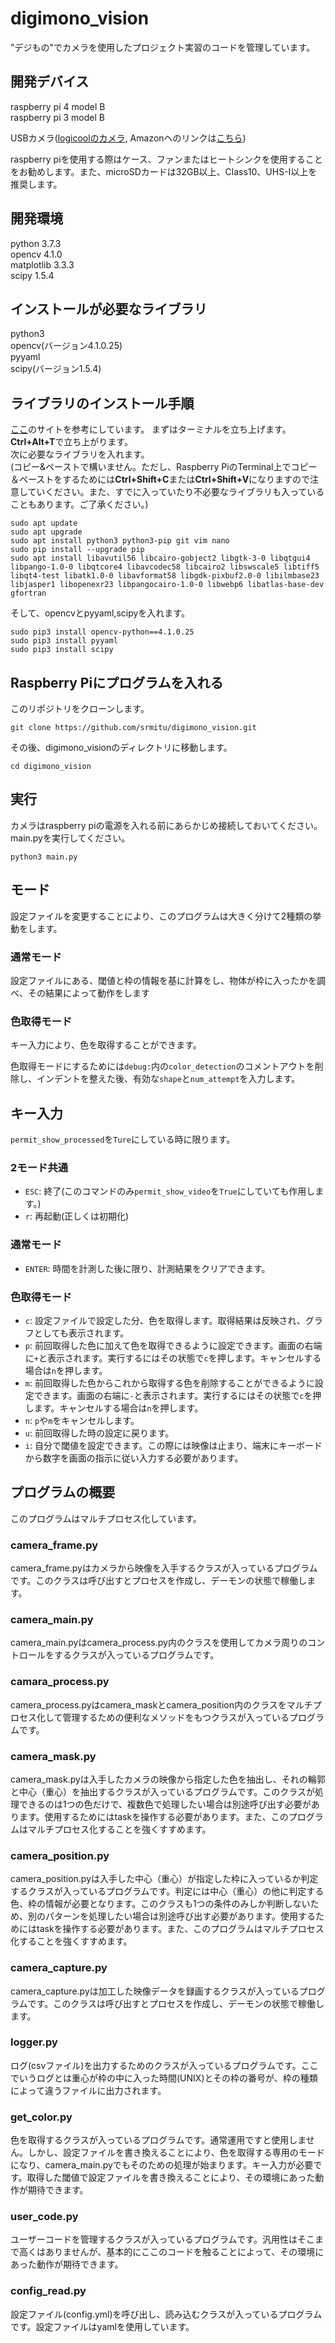 # digimono_vision
"デジもの"でカメラを使用したプロジェクト実習のコードを管理しています。

## 開発デバイス
raspberry pi 4 model B <br>
raspberry pi 3 model B

USBカメラ([logicoolのカメラ](https://www.logicool.co.jp/ja-jp/product/hd-webcam-c270n), Amazonへのリンクは[こちら](https://www.amazon.co.jp/%E3%83%AD%E3%82%B8%E3%82%AF%E3%83%BC%E3%83%AB-%E3%82%A6%E3%82%A7%E3%83%96%E3%82%AB%E3%83%A1%E3%83%A9-C270n-%E3%82%B9%E3%83%88%E3%83%AA%E3%83%BC%E3%83%9F%E3%83%B3%E3%82%B0-2%E5%B9%B4%E9%96%93%E3%83%A1%E3%83%BC%E3%82%AB%E3%83%BC%E4%BF%9D%E8%A8%BC/dp/B07QMKND9M))

raspberry piを使用する際はケース、ファンまたはヒートシンクを使用することをお勧めします。また、microSDカードは32GB以上、Class10、UHS-Ⅰ以上を推奨します。
## 開発環境
python 3.7.3 <br>
opencv 4.1.0 <br>
matplotlib 3.3.3 <br>
scipy 1.5.4 <br>

## インストールが必要なライブラリ
python3<br>
opencv(バージョン4.1.0.25)<br>
pyyaml<br>
scipy(バージョン1.5.4)

## ライブラリのインストール手順
[ここ](https://qiita.com/wk_/items/8db529a6b24a955888db)のサイトを参考にしています。
まずはターミナルを立ち上げます。**Ctrl+Alt+T**で立ち上がります。<br>
次に必要なライブラリを入れます。<br>(コピー&ペーストで構いません。ただし、Raspberry PiのTerminal上でコピー＆ペーストをするためには**Ctrl+Shift+C**または**Ctrl+Shift+V**になりますので注意していください。また、すでに入っていたり不必要なライブラリも入っていることもあります。ご了承ください。)
```
sudo apt update
sudo apt upgrade
sudo apt install python3 python3-pip git vim nano
sudo pip install --upgrade pip
sudo apt install libavutil56 libcairo-gobject2 libgtk-3-0 libqtgui4 libpango-1.0-0 libqtcore4 libavcodec58 libcairo2 libswscale5 libtiff5 libqt4-test libatk1.0-0 libavformat58 libgdk-pixbuf2.0-0 libilmbase23 libjasper1 libopenexr23 libpangocairo-1.0-0 libwebp6 libatlas-base-dev gfortran
```
そして、opencvとpyyaml,scipyを入れます。
```
sudo pip3 install opencv-python==4.1.0.25
sudo pip3 install pyyaml
sudo pip3 install scipy
```
## Raspberry Piにプログラムを入れる
このリポジトリをクローンします。
```
git clone https://github.com/srmitu/digimono_vision.git
```
その後、digimono_visionのディレクトリに移動します。
```
cd digimono_vision
```
## 実行
カメラはraspberry piの電源を入れる前にあらかじめ接続しておいてください。<br>
main.pyを実行してください。
```
python3 main.py
```
## モード
設定ファイルを変更することにより、このプログラムは大きく分けて2種類の挙動をします。
### 通常モード
設定ファイルにある、閾値と枠の情報を基に計算をし、物体が枠に入ったかを調べ、その結果によって動作をします
### 色取得モード
キー入力により、色を取得することができます。

色取得モードにするためには`debug:`内の`color_detection`のコメントアウトを削除し、インデントを整えた後、有効な`shape`と`num_attempt`を入力します。

## キー入力
`permit_show_processed`を`Ture`にしている時に限ります。
### 2モード共通
 - `ESC`: 終了(このコマンドのみ`permit_show_video`を`True`にしていても作用します。)<br>
 - `r`: 再起動(正しくは初期化)
### 通常モード
 - `ENTER`: 時間を計測した後に限り、計測結果をクリアできます。
### 色取得モード
 - `c`: 設定ファイルで設定した分、色を取得します。取得結果は反映され、グラフとしても表示されます。<br>
 - `p`: 前回取得した色に加えて色を取得できるように設定できます。画面の右端に`+`と表示されます。実行するにはその状態で`c`を押します。キャンセルする場合は`n`を押します。<br>
 - `m`: 前回取得した色からこれから取得する色を削除することができるように設定できます。画面の右端に`-`と表示されます。実行するにはその状態で`c`を押します。キャンセルする場合は`n`を押します。<br>
 - `n`: `p`や`m`をキャンセルします。<br>
 - `u`: 前回取得した時の設定に戻ります。<br>
 - `i`: 自分で閾値を設定できます。この際には映像は止まり、端末にキーボードから数字を画面の指示に従い入力する必要があります。

## プログラムの概要
このプログラムはマルチプロセス化しています。
### camera_frame.py
camera_frame.pyはカメラから映像を入手するクラスが入っているプログラムです。このクラスは呼び出すとプロセスを作成し、デーモンの状態で稼働します。
### camera_main.py
camera_main.pyはcamera_process.py内のクラスを使用してカメラ周りのコントロールをするクラスが入っているプログラムです。
### camara_process.py
camera_process.pyはcamera_maskとcamera_position内のクラスをマルチプロセス化して管理するための便利なメソッドをもつクラスが入っているプログラムです。
### camera_mask.py
camera_mask.pyは入手したカメラの映像から指定した色を抽出し、それの輪郭と中心（重心）を抽出するクラスが入っているプログラムです。このクラスが処理できるのは1つの色だけで、複数色で処理したい場合は別途呼び出す必要があります。使用するためにはtaskを操作する必要があります。また、このプログラムはマルチプロセス化することを強くすすめます。
### camera_position.py
camera_position.pyは入手した中心（重心）が指定した枠に入っているか判定するクラスが入っているプログラムです。判定には中心（重心）の他に判定する色、枠の情報が必要となります。このクラスも1つの条件のみしか判断しないため、別のパターンを処理したい場合は別途呼び出す必要があります。使用するためにはtaskを操作する必要があります。また、このプログラムはマルチプロセス化することを強くすすめます。
### camera_capture.py
camera_capture.pyは加工した映像データを録画するクラスが入っているプログラムです。このクラスは呼び出すとプロセスを作成し、デーモンの状態で稼働します。
### logger.py
ログ(csvファイル)を出力するためのクラスが入っているプログラムです。ここでいうログとは重心が枠の中に入った時間(UNIX)とその枠の番号が、枠の種類によって違うファイルに出力されます。
### get_color.py
色を取得するクラスが入っているプログラムです。通常運用ですと使用しません。しかし、設定ファイルを書き換えることにより、色を取得する専用のモードになり、camera_main.pyでもそのための処理が始まります。キー入力が必要です。取得した閾値で設定ファイルを書き換えることにより、その環境にあった動作が期待できます。
### user_code.py
ユーザーコードを管理するクラスが入っているプログラムです。汎用性はそこまで高くはありませんが、基本的にここのコードを触ることによって、その環境にあった動作が期待できます。
### config_read.py
設定ファイル(config.yml)を呼び出し、読み込むクラスが入っているプログラムです。設定ファイルはyamlを使用しています。
